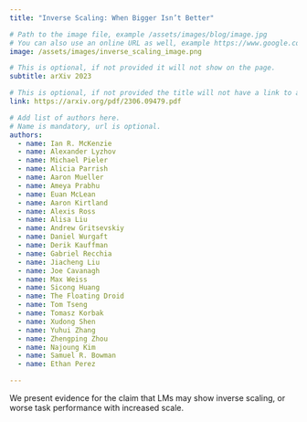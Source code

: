 ```yaml
---
title: "Inverse Scaling: When Bigger Isn’t Better"

# Path to the image file, example /assets/images/blog/image.jpg
# You can also use an online URL as well, example https://www.google.com/image.jpg
image: /assets/images/inverse_scaling_image.png

# This is optional, if not provided it will not show on the page.
subtitle: arXiv 2023

# This is optional, if not provided the title will not have a link to anywhere
link: https://arxiv.org/pdf/2306.09479.pdf

# Add list of authors here.
# Name is mandatory, url is optional.
authors:
  - name: Ian R. McKenzie
  - name: Alexander Lyzhov
  - name: Michael Pieler
  - name: Alicia Parrish
  - name: Aaron Mueller
  - name: Ameya Prabhu
  - name: Euan McLean
  - name: Aaron Kirtland
  - name: Alexis Ross
  - name: Alisa Liu
  - name: Andrew Gritsevskiy
  - name: Daniel Wurgaft
  - name: Derik Kauffman
  - name: Gabriel Recchia
  - name: Jiacheng Liu
  - name: Joe Cavanagh
  - name: Max Weiss
  - name: Sicong Huang
  - name: The Floating Droid
  - name: Tom Tseng
  - name: Tomasz Korbak
  - name: Xudong Shen
  - name: Yuhui Zhang
  - name: Zhengping Zhou
  - name: Najoung Kim
  - name: Samuel R. Bowman
  - name: Ethan Perez 

---
```


<!--Abstract-->

We present evidence for the claim that LMs may show inverse scaling, or worse task performance with increased scale.
